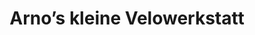 ---
title: "Arno’s kleine Velowerkstatt"
url: /winterthur/arnos-kleine-velowerkstatt/
shop: Fahrrad
---